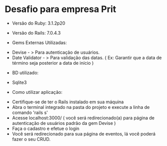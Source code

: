 # Desafio para empresa Prit

* Versão do Ruby:
  3.1.2p20

* Versão do Rails:
  7.0.4.3

* Gems Externas Utilizadas:
 - Devise - > Para autenticação de usuários.
 - Date Validator - > Para validação das datas. ( Ex: Garantir que a data de término seja posterior a data de início )

* BD utilizado:
 - Sqlite3 

* Como utilizar aplicação:
 - Certifique-se de ter o Rails instalado em sua máquina
 - Abra o terminal integrado na pasta do projeto e execute a linha de comando 'rails s'
 - Acesse localhost:3000/  ( você será redirecionado(a) para página de autenticação de usuários padrão da gem Devise )
 - Faça o cadastro e efetue o login
 - Você será redirecionado para sua página de eventos, lá você poderá fazer o seu CRUD.
